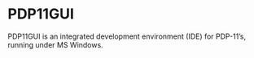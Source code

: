 # PDP11GUI
PDP11GUI is an integrated development environment (IDE) for PDP-11’s, running under MS Windows.
